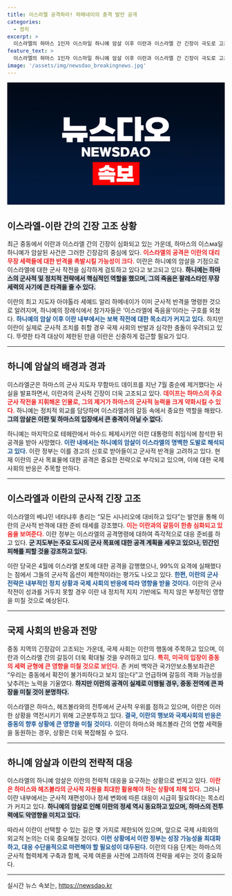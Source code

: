 ```yaml
---
title: 이스라엘 공격하라! 하메네이의 충격 발언 공개
categories:
  - 정치
excerpt: >
  이스라엘의 하마스 1인자 이스마일 하니예 암살 이후 이란과 이스라엘 간 긴장이 극도로 고조되고 있다. 이란은 보복 공격을 예고하며 최대 군사 목표물 타격을 검토 중이지만, 불리한 군사 상황에 직면해 있다.
feature_text: >
  이스라엘의 하마스 1인자 이스마일 하니예 암살 이후 이란과 이스라엘 간 긴장이 극도로 고조되고 있다. 이란은 보복 공격을 예고하며 최대 군사 목표물 타격을 검토 중이지만, 불리한 군사 상황에 직면해 있다.
image: '/assets/img/newsdao_breakingnews.jpg'
---
```


<p><img src="/assets/img/newsdao_breakingnews.jpg" alt="implanttips 속보" /></p>

<h2 data-ke-size="size26">이스라엘-이란 간의 긴장 고조 상황</h2>

<p data-ke-size="size16">최근 중동에서 이란과 이스라엘 간의 긴장이 심화되고 있는 가운데, 하마스의 이스ма일 하니예가 암살된 사건은 그러한 긴장감의 중심에 있다. <b><span style="color: #ee2323;">이스라엘의 공격은 이란의 대리 무장 세력들에 대한 반격을 촉발시킬 가능성이 크다.</span></b> 이란은 하니예의 암살을 기점으로 이스라엘에 대한 군사 작전을 심각하게 검토하고 있다고 보고되고 있다. <b><span style="background-color: #21538527;">하니예는 하마스의 군사적 및 정치적 전략에서 핵심적인 역할을 했으며, 그의 죽음은 팔레스타인 무장 세력의 사기에 큰 타격을 줄 수 있다.</span></b></p>

<p data-ke-size="size16">이란의 최고 지도자 아야톨라 세예드 알리 하메네이가 이미 군사적 반격을 명령한 것으로 알려지며, 하니예의 장례식에서 참가자들은 ‘이스라엘에 죽음을’이라는 구호를 외쳤다. <b><span style="color: #1a5490;">하니예의 암살 이후 이란 내부에서는 보복 작전에 대한 목소리가 커지고 있다.</span></b> 하지만 이란이 실제로 군사적 조치를 취할 경우 국제 사회의 반발과 심각한 충돌이 우려되고 있다. 뚜렷한 타격 대상이 제한된 만큼 이란은 신중하게 접근할 필요가 있다.</p>

<hr>

<h2 data-ke-size="size26">하니예 암살의 배경과 경과</h2>

<p data-ke-size="size16">이스라엘군은 하마스의 군사 지도자 무함마드 데이프를 지난 7월 중순에 제거했다는 사실을 발표하면서, 이란과의 군사적 긴장이 더욱 고조되고 있다. <b><span style="color: #ee2323;">데이프는 하마스의 주요 군사 작전을 지휘해온 인물로, 그의 제거가 하마스의 군사적 능력을 크게 약화시킬 수 있다.</span></b> 하니예는 정치적 외교를 담당하며 이스라엘과의 갈등 속에서 중요한 역할을 해왔다. <b><span style="background-color: #21538527;">그의 암살은 이란 및 하마스의 입장에서 큰 충격이 아닐 수 없다.</span></b></p>

<p data-ke-size="size16">하니예는 마지막으로 테헤란에서 마수드 페제시키안 이란 대통령의 취임식에 참석한 뒤 공격을 받아 사망했다. <b><span style="color: #1a5490;">이란 내에서는 하니예의 암살이 이스라엘의 명백한 도발로 해석되고 있다.</span></b> 이란 정부는 이를 경고의 신호로 받아들이고 군사적 반격을 고려하고 있다. 현재 이란의 군사 목표물에 대한 공격은 중요한 전략으로 부각되고 있으며, 이에 대한 국제 사회의 반응은 주목할 만하다.</p>

<hr>

<h2 data-ke-size="size26">이스라엘과 이란의 군사적 긴장 고조</h2>

<p data-ke-size="size16">이스라엘의 베냐민 네타냐후 총리는 “모든 시나리오에 대비하고 있다”는 발언을 통해 이란의 군사적 반격에 대한 준비 태세를 강조했다. <b><span style="color: #ee2323;">이는 이란과의 갈등이 한층 심화되고 있음을 보여준다.</span></b> 이란 정부는 이스라엘의 공격명령에 대하여 즉각적으로 대응 준비를 하고 있다. <b><span style="background-color: #21538527;">군 지도부는 주요 도시의 군사 목표에 대한 공격 계획을 세우고 있으나, 민간인 피해를 피할 것을 강조하고 있다.</span></b></p>

<p data-ke-size="size16">이란 당국은 4월에 이스라엘 본토에 대한 공격을 감행했으나, 99%의 요격에 실패했다는 점에서 그들의 군사적 옵션이 제한적이라는 평가도 나오고 있다. <b><span style="color: #1a5490;">한편, 이란의 군사 전략은 내부적인 정치 상황과 국제 사회의 반응에 따라 영향을 받을 것이다.</span></b> 이란의 군사 작전이 성과를 거두지 못할 경우 이란 내 정치적 지지 기반에도 적지 않은 부정적인 영향을 미칠 것으로 예상된다.</p>

<hr>

<h2 data-ke-size="size26">국제 사회의 반응과 전망</h2>

<p data-ke-size="size16">중동 지역의 긴장감이 고조되는 가운데, 국제 사회는 이란의 행동에 주목하고 있으며, 이란과 이스라엘 간의 갈등이 더욱 확대될 것을 우려하고 있다. <b><span style="color: #ee2323;">특히, 미국의 입장이 중동의 세력 균형에 큰 영향을 미칠 것으로 보인다.</span></b> 존 커비 백악관 국가안보소통보좌관은 “우리는 중동에서 확전이 불가피하다고 보지 않는다”고 언급하며 갈등의 격화 가능성을 낮추려는 노력을 기울였다. <b><span style="background-color: #21538527;">하지만 이란의 공격이 실제로 이행될 경우, 중동 전역에 큰 파장을 미칠 것이 분명하다.</span></b></p>

<p data-ke-size="size16">이스라엘은 하마스, 헤즈볼라와의 전투에서 군사적 우위를 점하고 있으며, 이란은 이러한 상황을 역전시키기 위해 고군분투하고 있다. <b><span style="color: #1a5490;">결국, 이란의 행보와 국제사회의 반응은 중동의 향후 상황에 큰 영향을 미칠 것이다.</span></b> 이란이 하마스와 헤즈볼라 간의 연합 세력들을 동원하는 경우, 상황은 더욱 복잡해질 수 있다.</p>

<hr>

<h2 data-ke-size="size26">하니예 암살과 이란의 전략적 대응</h2>

<p data-ke-size="size16">이스라엘의 하니예 암살은 이란의 전략적 대응을 요구하는 상황으로 번지고 있다. <b><span style="color: #ee2323;">이란은 하미스와 헤즈볼라의 군사적 자원을 최대한 활용해야 하는 상황에 처해 있다.</span></b> 그러나 이란 내부에서는 군사적 재편성이나 정세 변화에 따른 대응이 시급히 필요하다는 목소리가 커지고 있다. <b><span style="background-color: #21538527;">하니예의 암살로 인해 이란의 정세 역시 동요하고 있으며, 하마스의 전투력에도 악영향을 미치고 있다.</span></b></p>

<p data-ke-size="size16">따라서 이란이 선택할 수 있는 길은 몇 가지로 제한되어 있으며, 앞으로 국제 사회와의 외교적 논의는 더욱 중요해질 것이다. <b><span style="color: #1a5490;">이런 상황에서 이란 정부는 성장 가능성을 최대화하고, 대응 수단을적으로 마련해야 할 필요성이 대두된다.</span></b> 이란의 다음 단계는 하마스의 군사적 협력체계 구축과 함께, 국제 여론을 사전에 고려하여 전략을 세우는 것이 중요하다.</p>

<hr>

<p data-ke-size="size16"></p>
실시간 뉴스 속보는, <a href="https://newsdao.kr" rel="dofollow">https://newsdao.kr</a>


